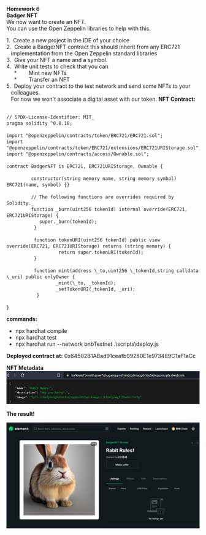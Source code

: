 **Homework 6**  
**Badger NFT**  
We now want to create an NFT.    
You can use the Open Zeppelin libraries to help with this.

1\.  Create a new project in the IDE of your choice  
2\.  Create a BadgerNFT contract this should inherit from any ERC721    
   implementation from the Open Zeppelin standard libraries  
3\.  Give your NFT a name and a symbol.  
4\.  Write unit tests to check that you can  
     \*        Mint new NFTs   
     \*        Transfer an NFT  
5\.  Deploy your contract to the test network and send some NFTs to your    
   colleagues.    
   For now we won't associate a digital asset with our token.
**NFT Contract:**
```solidity

// SPDX-License-Identifier: MIT_
pragma solidity ^0.8.18;

import "@openzeppelin/contracts/token/ERC721/ERC721.sol";
import "@openzeppelin/contracts/token/ERC721/extensions/ERC721URIStorage.sol";
import "@openzeppelin/contracts/access/Ownable.sol";

contract BadgerNFT is ERC721, ERC721URIStorage, Ownable {

         constructor(string memory name, string memory symbol) ERC721(name, symbol) {}

         // The following functions are overrides required by Solidity._
         function _burn(uint256 tokenId) internal override(ERC721, ERC721URIStorage) {
            super._burn(tokenId);
          }
          
          function tokenURI(uint256 tokenId) public view override(ERC721, ERC721URIStorage) returns (string memory) {
                   return super.tokenURI(tokenId);
          }
  
          function mint(address \_to,uint256 \_tokenId,string calldata \_uri) public onlyOwner {
                  _mint(\_to, _tokenId);
                  _setTokenURI(_tokenId, _uri);
           }

}
```
**commands:** 

*  npx hardhat compile
*  npx hardhat test
*  npx hardhat run --network bnbTestnet .\\scripts\\deploy.js 

**Deployed contract at:** 0x64502B1ABad91ceafb99280E1e973489C1aF1aCc

**NFT Metadata**  
![](https://github.com/sergiotechx/bnbchainzero2hero/blob/main/homework6/metadata.PNG?raw=true)

**The result!**

![](https://github.com/sergiotechx/bnbchainzero2hero/blob/main/homework6/BunnyRules.PNG?raw=true)
